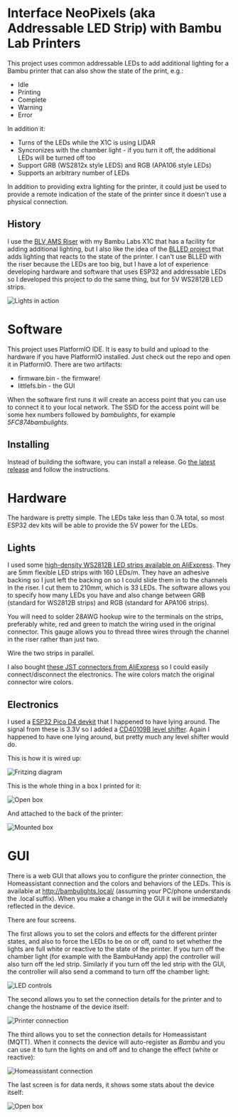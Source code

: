 # Interface NeoPixels (aka Addressable LED Strip) with Bambu Lab Printers
This project uses common addressable LEDs to add additional lighting for a Bambu printer that can also show the state of the print, e.g.:
* Idle
* Printing
* Complete
* Warning
* Error

In addition it:

* Turns of the LEDs while the X1C is using LIDAR
* Syncronizes with the chamber light - if you turn it off, the additional LEDs will be turned off too
* Support GRB (WS2812x style LEDS) and RGB (APA106 style LEDs)
* Supports an arbitrary number of LEDs

In addition to providing extra lighting for the printer, it could just be used to provide a remote indication of the state
of the printer since it doesn't use a physical connection.
## History
I use the [BLV AMS Riser](https://makerworld.com/en/models/19535) with my Bambu Labs X1C that has a facility for adding
additional lighting, but I also like the idea of the [BLLED project](https://github.com/DutchDevelop/BLLEDController)
that adds lighting that reacts to the state of the printer. I can't use BLLED with the riser because
the LEDs are too big, but I have a lot of experience developing hardware and software that uses ESP32 and 
addressable LEDs so I developed this project to do the same thing, but for 5V WS2812B LED strips.

![Lights in action](docs/IMG_0339.jpg)
# Software
This project uses PlatformIO IDE. It is easy to build and upload to the hardware if you have PlatformIO installed. Just
check out the repo and open it in PlatformIO. There are two artifacts:
- firmware.bin - the firmware!
- littlefs.bin - the GUI

When the software first runs it will create an access point that you can use to connect it to your local network.
The SSID for the access point will be some hex numbers followed by _bambulights_, for example _5FC874bambulights_.
## Installing
Instead of building the software, you can install a release. Go [the latest release](https://github.com/judge2005/BambuLights/releases)
and follow the instructions.
# Hardware
The hardware is pretty simple. The LEDs take less than 0.7A total, so most ESP32 dev kits will be able to provide the
5V power for the LEDs.
## Lights
I used some [high-density WS2812B LED strips available on AliExpress](https://a.aliexpress.com/_mOUCHh0).
They are 5mm flexible LED strips with 160 LEDs/m. They have an adhesive backing so I just left the backing on
so I could slide them in to the channels in the riser. I cut them to 210mm, which is 33 LEDs. The software allows
you to specify how many LEDs you have and also change between GRB (standard for WS2812B strips) and RGB (standard for APA106 strips).

You will need to solder 28AWG hookup wire to the terminals on the strips, preferably white, red and green to match the wiring used in the original
connector. This gauge allows you to thread three wires through the channel in the riser rather than just two.

Wire the two strips in parallel.

I also bought [these JST connectors from AliExpress](https://a.aliexpress.com/_mtc1dYm) so I could easily connect/disconnect the electronics.
The wire colors match the original connector wire colors.
## Electronics
I used a [ESP32 Pico D4 devkit](https://www.amazon.com/DIYmall-ESP32-PICO-KIT-Development-Board-ESP-32/dp/B00RSPTHE0) that I happened to have lying around. The signal from these is
3.3V so I added a [CD40109B level shifter](https://www.ti.com/product/CD40109B). Again I happened to have one lying around, but pretty much any level shifter
would do.

This is how it is wired up:

![Fritzing diagram](docs/BambuLights_bb.png)

This is the whole thing in a box I printed for it:

![Open box](docs/IMG_0336.jpg)

And attached to the back of the printer:

![Mounted box](docs/IMG_0337.jpg)
# GUI
There is a web GUI that allows you to configure the printer connection, the Homeassistant connection and the colors and behaviors of the LEDs. This is
available at http://bambulights.local/ (assuming your PC/phone understands the .local suffix). When you make a
change in the GUI it will be immediately reflected in the device.

There are four screens.

The first allows you to set the colors and effects for the different printer states, and also to force the LEDs to
be on or off, oand to set whether the lights are full white or reactive to the state of the printer. If you turn off the chamber light (for example with the BambuHandy app) the controller will also turn off the led strip. Similarly if you turn off the led strip with the GUI, the controller will also send a command to turn off the chamber light:

![LED controls](docs/IMG_2098.jpg)

The second allows you to set the connection details for the printer and to change the hostname
of the device itself:

![Printer connection](docs/IMG_0340.jpg)

The third allows you to set the connection details for Homeassistant (MQTT). When it connects the device will auto-register as _Bambu_ and you can use it
to turn the lights on and off and to change the effect (white or reactive):

![Homeassistant connection](docs/IMG_2099.jpg)

The last screen is for data nerds, it shows some stats about the device itself:

![Open box](docs/IMG_0342.jpg)
